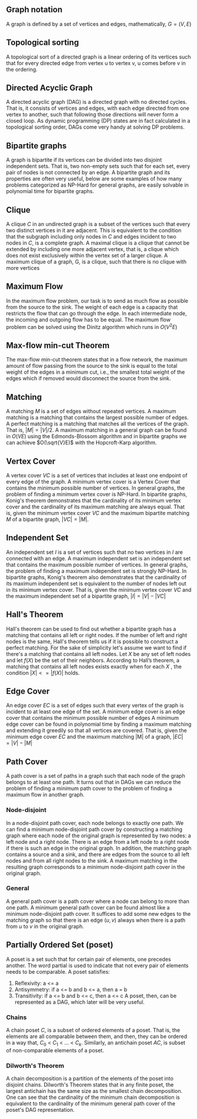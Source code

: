 ## Graph notation
A graph is defined by a set of vertices and edges, mathematically, $G=(V,E)$

## Topological sorting
A topological sort of a directed graph is a linear ordering of its vertices such that for every directed edge from vertex u to vertex v, u comes before v in the ordering.

## Directed Acyclic Graph
A directed acyclic graph (DAG) is a directed graph with no directed cycles. That is, it consists of vertices and edges, with each edge directed from one vertex to another, such that following those directions will never form a closed loop.
As dynamic programming (DP) states are in fact calculated in a topological sorting order, DAGs come very handy at solving DP problems.

## Bipartite graphs
A graph is bipartite if its vertices can be divided into two disjoint independent sets. That is, two non-empty sets such that for each set, every pair of nodes is not connected by an edge.
A bipartite graph and its properties are often very useful, below are some examples of how many problems categorized as NP-Hard for general graphs, are easily solvable in polynomial time for bipartite graphs.

## Clique
A clique $C$ in an undirected graph is a subset of the vertices such that every two distinct vertices in it are adjacent. This is equivalent to the condition that the subgraph including only nodes in $C$ and edges incident to two nodes in $C$, is a complete graph.
A maximal clique is a clique that cannot be extended by including one more adjacent vertex, that is, a clique which does not exist exclusively within the vertex set of a larger clique.
A maximum clique of a graph, G, is a clique, such that there is no clique with more vertices

## Maximum Flow
In the maximum flow problem, our task is to send as much flow as possible from the source to the sink. The weight of each edge is a capacity that restricts the flow that can go through the edge. In each intermediate node, the incoming and outgoing flow has to be equal.
The maximum flow problem can be solved using the Dinitz algorithm which runs in $O(V^2E)$

## Max-flow min-cut Theorem
The max-flow min-cut theorem states that in a flow network, the maximum amount of flow passing from the source to the sink is equal to the total weight of the edges in a minimum cut, i.e., the smallest total weight of the edges which if removed would disconnect the source from the sink. 

## Matching
A matching $M$ is a set of edges without repeated vertices.
A maximum matching is a matching that contains the largest possible number of edges.
A perfect matching is a matching that matches all the vertices of the graph. That is, $|M|=|V|/2$.
A maximum matching in a general graph can be found in $O(VE)$ using the Edmonds-Blossom algorithm and in bipartite graphs we can achieve $O(\sqrt{V}E)$ with the Hopcroft-Karp algorithm.

## Vertex Cover
A vertex cover $VC$ is a set of vertices that includes at least one endpoint of every edge of the graph.
A minimum vertex cover is a Vertex Cover that contains the minimum possible number of vertices.
In general graphs, the problem of finding a minimum vertex cover is NP-Hard.
In bipartite graphs, Konig's theorem demonstrates that the cardinality of its minimum vertex cover and the cardinality of its maximum matching are always equal. That is, given the minimum vertex cover $VC$ and the maximum bipartite matching $M$ of a bipartite graph, $|VC|=|M|$.

## Independent Set
An independent set $I$ is a set of vertices such that no two vertices in $I$ are connected with an edge.
A maximum independent set is an independent set that contains the maximum possible number of vertices.
In general graphs, the problem of finding a maximum independent set is strongly NP-Hard.
In bipartite graphs, Konig's theorem also demonstrates that the cardinality of its maximum independent set is equivalent to the number of nodes left out in its minimum vertex cover. That is, given the minimum vertex cover $VC$ and the maximum independent set of a bipartite graph, $|I|=|V|-|VC|$

## Hall's Theorem
Hall's theorem can be used to find out whether a bipartite graph has a matching that contains all left or right nodes. If the number of left and right nodes is the same, Hall's theorem tells us if it is possible to construct a perfect matching.
For the sake of simplicity let's assume we want to find if there's a matching that contains all left nodes.
Let $X$ be any set of left nodes and let $f(X)$ be the set of their neighbors. According to Hall’s theorem, a matching that contains all left nodes exists exactly when for each $X$ , the condition $|X|<=|f(X)|$ holds.

## Edge Cover
An edge cover $EC$ is a set of edges such that every vertex of the graph is incident to at least one edge of the set.
A minimum edge cover is an edge cover that contains the minimum possible number of edges
A minimum edge cover can be found in polynomial time by finding a maximum matching and extending it greedily so that all vertices are covered. That is, given the minimum edge cover $EC$ and the maximum matching |M| of a graph, $|EC|=|V|-|M|$

## Path Cover
A path cover is a set of paths in a graph such that each node of the graph belongs to at least one path. It turns out that in DAGs we can reduce the problem of finding a minimum path cover to the problem of finding a maximum flow in another graph.
### Node-disjoint
In a node-disjoint path cover, each node belongs to exactly one path.
We can find a minimum node-disjoint path cover by constructing a matching graph where each node of the original graph is represented by two nodes: a left node and a right node. There is an edge from a left node to a right node if there is such an edge in the original graph. In addition, the matching graph contains a source and a sink, and there are edges from the source to all left nodes and from all right nodes to the sink.
A maximum matching in the resulting graph corresponds to a minimum node-disjoint path cover in the original graph.
### General
A general path cover is a path cover where a node can belong to more than one path.
A minimum general path cover can be found almost like a minimum node-disjoint path cover. It suffices to add some new edges to the matching graph so that there is an edge $(u, v)$ always when there is a path from $u$ to $v$ in the original graph.

## Partially Ordered Set (poset)
A poset is a set such that for certain pair of elements, one precedes another. The word partial is used to indicate that not every pair of elements needs to be comparable.
A poset satisfies:
1. Reflexivity: a <= a
2. Antisymmetry: if a <= b and b <= a, then a = b
3. Transitivity: if a <= b and b <= c, then a <= c
A poset, then, can be represented as a DAG, which later will be very useful.
### Chains
A chain poset $C$, is a subset of ordered elements of a poset. That is, the elements are all comparable between them, and then, they can be ordered in a way that, $C_0$ < $C_1$ < ... < $C_k$.
Similarly, an antichain poset $AC$, is subset of non-comparable elements of a poset.
### Dilworth's Theorem
A chain decomposition is a partition of the elements of the poset into disjoint chains.
Dilworth's Theorem states that in any finite poset, the largest antichain has the same size as the smallest chain decomposition.
One can see that the cardinality of the minimum chain decomposition is equivalent to the cardinality of the minimum general path cover of the poset's DAG representation.
